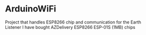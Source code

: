 # ArduinoWiFi

Project that handles ESP8266 chip and communication for the Earth Listener
I have bought AZDelivery ESP8266 ESP-01S (1MB) chips
